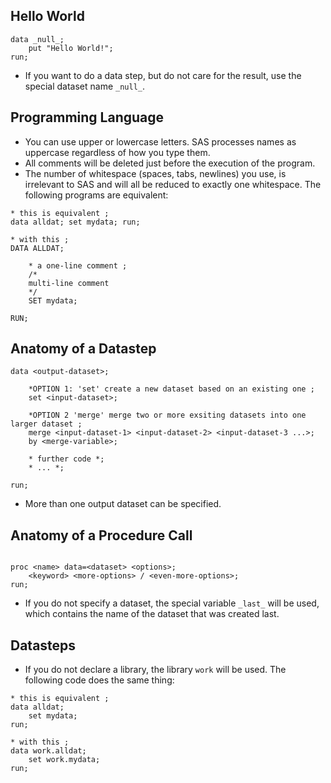 ## Hello World

```SAS
data _null_;
	put "Hello World!";
run;
```
+ If you want to do a data step, but do not care for the result, use the special dataset name `_null_`.

## Programming Language

+ You can use upper or lowercase letters. SAS processes names as uppercase regardless of how you type them.
+ All comments will be deleted just before the execution of the program.
+ The number of whitespace (spaces, tabs, newlines) you use, is irrelevant to SAS and will all be reduced to exactly one whitespace. The following programs are equivalent:

```SAS
* this is equivalent ;
data alldat; set mydata; run;

* with this ;
DATA ALLDAT;

	* a one-line comment ;
	/*
	multi-line comment
	*/
	SET mydata;

RUN;
```


## Anatomy of a Datastep

```SAS
data <output-dataset>;

	*OPTION 1: 'set' create a new dataset based on an existing one ;
	set <input-dataset>;

	*OPTION 2 'merge' merge two or more exsiting datasets into one larger dataset ;
	merge <input-dataset-1> <input-dataset-2> <input-dataset-3 ...>;
	by <merge-variable>;

	* further code *;
	* ... *;

run;
```

+ More than one output dataset can be specified.

## Anatomy of a Procedure Call
```SAS

proc <name> data=<dataset> <options>;
	<keyword> <more-options> / <even-more-options>;
run;

```

+ If you do not specify a dataset, the special variable `_last_` will be used, which contains the name of the dataset that was created last.


## Datasteps

+ If you do not declare a library, the library `work` will be used. The following code does the same thing:

```SAS
* this is equivalent ;
data alldat;
	set mydata;
run;

* with this ;
data work.alldat;
	set work.mydata;
run;
```
